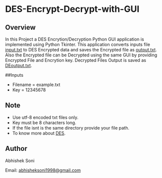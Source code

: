 # DES-Encrypt-Decrypt-with-GUI

## Overview
In this Project a DES Encrytion/Decryption Python GUI application is implemented using Python Tkinter.
This application converts inputs file [input.txt]() to DES Encrypted data and saves the Encrypted file as [output.txt]().
Also the Encrypted file can be Decrypted using the same GUI by providing Encrypted File and Encrytion key.
Decrypted Files Output is saved as [DEoutput.txt]().

##Inputs
- Filename = example.txt
- Key = 12345678

## Note
- Use utf-8 encoded txt files only.
- Key must be 8 characters long.
- If the file isnt is the same directory provide your file path.
- To know more about [DES](https://en.wikipedia.org/wiki/Data_Encryption_Standard).

## Author

Abhishek Soni

Email: abhisheksoni1998@gmail.com
